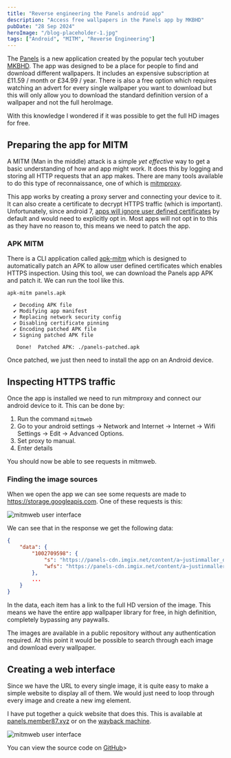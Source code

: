 ```yaml
---
title: "Reverse engineering the Panels android app"
description: "Access free wallpapers in the Panels app by MKBHD"
pubDate: "28 Sep 2024"
heroImage: "/blog-placeholder-1.jpg"
tags: ["Android", "MITM", "Reverse Engineering"]
---
```


The [Panels](https://panels.art) is a new application created by
the popular tech youtuber [MKBHD](https://youtube.com/@MKBHD). The
app was designed to be a place for people to find and download different
wallpapers. It includes an expensive subscription at £11.59 / month or £34.99 / year.
There is also a free option which requires watching an advert for every single wallpaper
you want to download but this will only allow you to download the
standard definition version of a wallpaper and not the full heroImage.

With this knowledge I wondered if it was possible to get the full HD images
for free.

## Preparing the app for MITM

A MITM (Man in the middle) attack is a simple _yet effective_ way to get a basic
understanding of how and app might work. It does this by logging and storing all
HTTP requests that an app makes. There are many tools available to do this type of
reconnaissance, one of which is [mitmproxy](https://mitmproxy.org/).

This app works by creating a proxy server and connecting your device to it. It can also
create a certificate to decrypt HTTPS traffic (which is important). Unfortunately, since
android 7, [apps will ignore user defined certificates](https://android-developers.googleblog.com/2016/07/changes-to-trusted-certificate.html)
by default and would need to explicitly opt in. Most apps will not opt in to this as
they have no reason to, this means we need to patch the app.

### APK MITM

There is a CLI application called [apk-mitm](https://github.com/niklashigi/apk-mitm) which
is designed to automatically patch an APK to allow user defined certificates
which enables HTTPS inspection. Using this tool, we can download the Panels app APK and
patch it. We can run the tool like this.

```
apk-mitm panels.apk

  ✔ Decoding APK file
  ✔ Modifying app manifest
  ✔ Replacing network security config
  ✔ Disabling certificate pinning
  ✔ Encoding patched APK file
  ✔ Signing patched APK file

   Done!  Patched APK: ./panels-patched.apk
```

Once patched, we just then need to install the app on an Android device.

## Inspecting HTTPS traffic

Once the app is installed we need to run mitmproxy and connect our android device
to it. This can be done by:

1. Run the command `mitmweb`
2. Go to your android settings -> Network and Internet -> Internet -> Wifi Settings -> Edit -> Advanced Options.
3. Set proxy to manual.
4. Enter details

You should now be able to see requests in mitmweb.

### Finding the image sources

When we open the app we can see some requests are made to https://storage.googleapis.com. One
of these requests is this:

![mitmweb user interface](/panels/mitmweb.png)

We can see that in the response we get the following data:

```json
{
    "data": {
        "1002709598": {
            "s": "https://panels-cdn.imgix.net/content/a~justinmaller_dc2438be/a~justinmaller_dc2438be_preview.png?crop=faces%2Ccenter&expires=1728508444399&fit=crop&fm=webp&h=795&w=600&s=7129615cd0445a182c63b8d5273509ce",
            "wfs": "https://panels-cdn.imgix.net/content/a~justinmaller_dc2438be/a~justinmaller_dc2438be_preview.png?crop=faces%2Ccenter&expires=1728508444399&fit=crop&fm=webp&h=411&w=260&s=416e5b3bcd003a9eee8abf24bcc7053a"
        },
        ...
    }
}

```

In the data, each item has a link to the full HD version of the image. This means
we have the entire app wallpaper library for free, in high definition, completely
bypassing any paywalls.

The images are available in a public repository without any authentication required.
At this point it would be possible to search through each image and download every
wallpaper.

## Creating a web interface

Since we have the URL to every single image, it is quite easy to make a simple
website to display all of them. We would just need to loop through every
image and create a new img element.

I have put together a quick website that does this. This is available at [panels.member87.xyz](https://panels.member87.xyz) or
on the [wayback machine](https://web.archive.org/save/https://panels.member87.xyz).

![mitmweb user interface](/panels/panels-free.png)

You can view the source code on [GitHub](https://github.com/member87/panels-free)>
